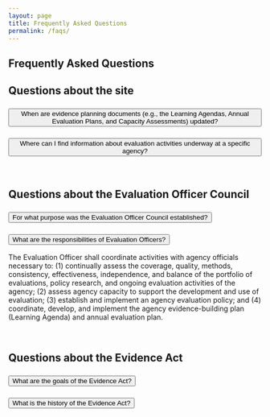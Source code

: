 ```yaml
---
layout: page
title: Frequently Asked Questions
permalink: /faqs/
---
```


<section class="grid-container padding-left-0 padding-right-1">
<h1 class="margin-0">Frequently Asked Questions</h1>
<h2>Questions about the site</h2>
<div class="usa-accordion usa-accordion--bordered">
      <!-- Use the accurate heading level to maintain the document outline -->
      <h3 class="usa-accordion__heading">
        <button class="usa-accordion__button" aria-expanded="false" aria-controls="b-a1">
          When are evidence planning documents (e.g., the Learning Agendas, Annual Evaluation Plans, and Capacity Assessments) updated?
        </button>
      </h3>
      <div id="b-a1" class="usa-accordion__content">
        <p></p>
      </div>
      <!-- Use the accurate heading level to maintain the document outline -->
      <h3 class="usa-accordion__heading">
        <button class="usa-accordion__button" aria-expanded="false" aria-controls="b-a2">
         Where can I find information about evaluation activities underway at a specific agency?
        </button>
      </h3>
      <div id="b-a2" class="usa-accordion__content">
        <p></p>
      </div>
      <br />
<h2>Questions about the Evaluation Officer Council</h2>
      <!-- Use the accurate heading level to maintain the document outline -->
      <h3 class="usa-accordion__heading">
        <button class="usa-accordion__button" aria-expanded="false" aria-controls="b-a3">
          For what purpose was the Evaluation Officer Council established?
        </button>
      </h3>
      <div id="b-a3" class="usa-accordion__content">
        <p></p>
      </div>
      <!-- Use the accurate heading level to maintain the document outline -->
      <h3 class="usa-accordion__heading">
        <button class="usa-accordion__button" aria-expanded="false" aria-controls="b-a4">
          What are the responsibilities of Evaluation Officers?
        </button>
      </h3>
      <div id="b-a4" class="usa-accordion__content">
        <p>The Evaluation Officer shall coordinate activities with agency officials necessary to: (1) continually assess the coverage, quality, methods, consistency, effectiveness, independence, and balance of the portfolio of evaluations, policy research, and ongoing evaluation activities of the agency; (2) assess agency capacity to support the development and use of evaluation; (3) establish and implement an agency evaluation policy; and (4) coordinate, develop, and implement the agency evidence-building plan (Learning Agenda) and annual evaluation plan.</p>
      </div>
      <br />
<h2>Questions about the Evidence Act</h2>
      <!-- Use the accurate heading level to maintain the document outline -->
      <h3 class="usa-accordion__heading">
        <button class="usa-accordion__button" aria-expanded="false" aria-controls="b-a5">
          What are the goals of the Evidence Act?
        </button>
      </h3>
      <div id="b-a5" class="usa-accordion__content">
        <p></p>
      </div>
      <!-- Use the accurate heading level to maintain the document outline -->
      <h3 class="usa-accordion__heading">
        <button class="usa-accordion__button" aria-expanded="false" aria-controls="b-a6">
          What is the history of the Evidence Act?
        </button>
      </h3>
      <div id="b-a6" class="usa-accordion__content">
        <p></p>
      </div>
 </div>     
</section>
